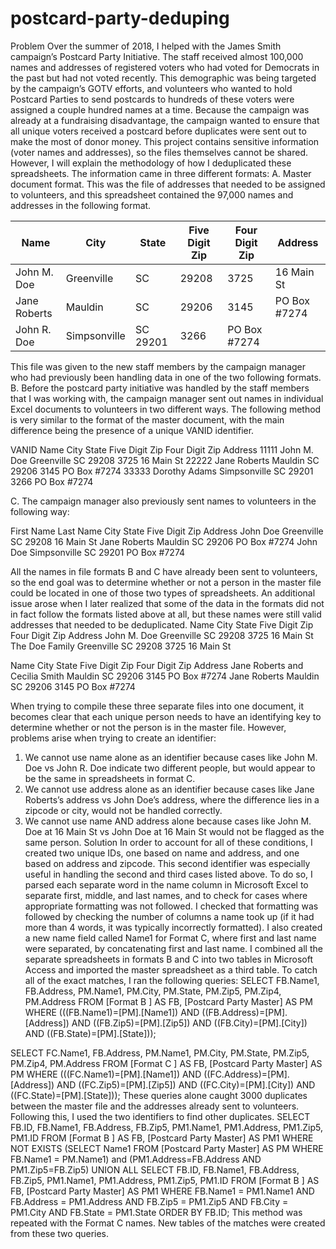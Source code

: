 # postcard-party-deduping
Problem 
Over the summer of 2018, I helped with the James Smith campaign’s Postcard Party Initiative. The staff received almost 100,000 names and addresses of registered voters who had voted for Democrats in the past but had not voted recently. This demographic was being targeted by the campaign’s GOTV efforts, and volunteers who wanted to hold Postcard Parties to send postcards to hundreds of these voters were assigned a couple hundred names at a time. Because the campaign was already at a fundraising disadvantage, the campaign wanted to ensure that all unique voters received a postcard before duplicates were sent out to make the most of donor money. 
This project contains sensitive information (voter names and addresses), so the files themselves cannot be shared. However, I will explain the methodology of how I deduplicated these spreadsheets.
The information came in three different formats:
A.	Master document format. This was the file of addresses that needed to be assigned to volunteers, and this spreadsheet contained the 97,000 names and addresses in the following format. 

| Name | City | State | Five Digit Zip | Four Digit Zip | Address |
| ------------- | ------------- | ------------- | ------------- | ------------- | ------------- |
| John M. Doe   | Greenville  | SC | 29208 | 3725 | 16 Main St |
| Jane Roberts | Mauldin | SC | 29206 | 3145	| PO Box #7274 |
|John R. Doe | Simpsonville	| SC	29201	|3266	| PO Box #7274 |

This file was given to the new staff members by the campaign manager who had previously been handling data in one of the two following formats.
B.	Before the postcard party initiative was handled by the staff members that I was working with, the campaign manager sent out names in individual Excel documents to volunteers in two different ways. The following method is very similar to the format of the master document, with the main difference being the presence of a unique VANID identifier. 

VANID	Name	City	State	Five Digit Zip	Four Digit Zip	Address
11111	John M. Doe	Greenville	SC	29208	3725	16 Main St
22222	Jane Roberts	Mauldin	SC	29206	3145	PO Box #7274
33333	Dorothy Adams	Simpsonville	SC	29201	3266	PO Box #7274

C.	The campaign manager also previously sent names to volunteers in the following way:

First Name	Last Name	City	State	Five Digit Zip	Address
John 	Doe	Greenville	SC	29208	16 Main St
Jane 	Roberts	Mauldin	SC	29206	PO Box #7274
John	Doe	Simpsonville	SC	29201	PO Box #7274

All the names in file formats B and C have already been sent to volunteers, so the end goal was to determine whether or not a person in the master file could be located in one of those two types of spreadsheets. 
An additional issue arose when I later realized that some of the data in the formats did not in fact follow the formats listed above at all, but these names were still valid addresses that needed to be deduplicated.
Name	City	State	Five Digit Zip	Four Digit Zip	Address
John M. Doe	Greenville	SC	29208	3725	16 Main St
The Doe Family	Greenville	SC	29208	3725	16 Main St

Name	City	State	Five Digit Zip	Four Digit Zip	Address
Jane Roberts and Cecilia Smith	Mauldin	SC	29206	3145	PO Box #7274
Jane Roberts	Mauldin	SC	29206	3145	PO Box #7274

When trying to compile these three separate files into one document, it becomes clear that each unique person needs to have an identifying key to determine whether or not the person is in the master file. However, problems arise when trying to create an identifier:
1)	We cannot use name alone as an identifier because cases like John M. Doe vs John R. Doe indicate two different people, but would appear to be the same in spreadsheets in format C. 
2)	We cannot use address alone as an identifier because cases like Jane Roberts’s address vs John Doe’s address, where the difference lies in a zipcode or city, would not be handled correctly. 
3)	We cannot use name AND address alone because cases like John M. Doe at 16 Main St vs John Doe at 16 Main St would not be flagged as the same person. 
Solution 
In order to account for all of these conditions, I created two unique IDs, one based on name and address, and one based on address and zipcode. This second identifier was especially useful in handling the second and third cases listed above. 
To do so, I parsed each separate word in the name column in Microsoft Excel  to separate first, middle, and last names, and to check for cases where appropriate formatting was not followed. I checked that formatting was followed by checking the number of columns a name took up (if it had more than 4 words, it was typically incorrectly formatted). I also created a new name field called Name1 for Format C, where first and last name were separated, by concatenating first and last name. 
I combined all the separate spreadsheets in formats B and C into two tables in Microsoft Access and imported the master spreadsheet as a third table. 
To catch all of the exact matches, I ran the following queries:
SELECT FB.Name1, FB.Address, PM.Name1, PM.City, PM.State, PM.Zip5, PM.Zip4, PM.Address
FROM [Format B ] AS FB, [Postcard Party Master] AS PM
WHERE (((FB.Name1)=[PM].[Name1]) AND ((FB.Address)=[PM].[Address]) AND ((FB.Zip5)=[PM].[Zip5]) AND ((FB.City)=[PM].[City]) AND ((FB.State)=[PM].[State]));

SELECT FC.Name1, FB.Address, PM.Name1, PM.City, PM.State, PM.Zip5, PM.Zip4, PM.Address
FROM [Format C ] AS FB, [Postcard Party Master] AS PM
WHERE (((FC.Name1)=[PM].[Name1]) AND ((FC.Address)=[PM].[Address]) AND ((FC.Zip5)=[PM].[Zip5]) AND ((FC.City)=[PM].[City]) AND ((FC.State)=[PM].[State]));
These queries alone caught 3000 duplicates between the master file and the addresses already sent to volunteers. 
Following this, I used the two identifiers to find other duplicates. 
SELECT FB.ID, FB.Name1, FB.Address,  FB.Zip5, PM1.Name1, PM1.Address, PM1.Zip5, PM1.ID
FROM [Format B ] AS FB, [Postcard Party Master] AS PM1
WHERE NOT EXISTS
(SELECT Name1 
FROM [Postcard Party Master] AS PM
WHERE FB.Name1 = PM.Name1) and
(PM1.Address=FB.Address AND
PM1.Zip5=FB.Zip5) 
UNION ALL SELECT FB.ID, FB.Name1, FB.Address,  FB.Zip5, PM1.Name1, PM1.Address, PM1.Zip5, PM1.ID
FROM [Format B ] AS FB, [Postcard Party Master] AS PM1
WHERE FB.Name1 = PM1.Name1 AND 
FB.Address = PM1.Address AND 
FB.Zip5 = PM1.Zip5 AND
FB.City = PM1.City AND 
FB.State = PM1.State
ORDER BY FB.ID;
This method was repeated with the Format C names. New tables of the matches were created from these two queries. 


